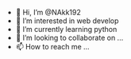 - 👋 Hi, I’m @NAkk192
- 👀 I’m interested in web develop
- 🌱 I’m currently learning python
- 💞️ I’m looking to collaborate on ...
- 📫 How to reach me ...

<!---
NAkk192/NAkk192 is a ✨ special ✨ repository because its `README.md` (this file) appears on your GitHub profile.
You can click the Preview link to take a look at your changes.
--->
